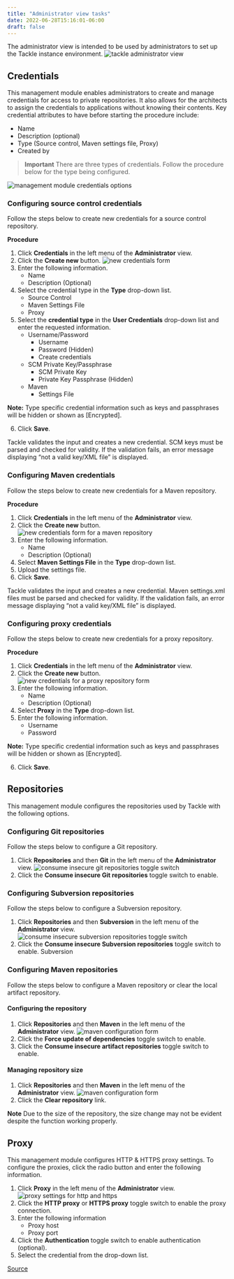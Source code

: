 ```yaml
---
title: "Administrator view tasks"
date: 2022-06-28T15:16:01-06:00
draft: false
---
```

The administrator view is intended to be used by administrators to set up the Tackle instance environment.
![tackle administrator view](/Tackle2/Views/AdminMenu.png)

## Credentials
This management module enables administrators to create and manage credentials for access to private repositories. It also allows for the architects to assign the credentials to applications without knowing their contents. Key credential attributes to have before starting the procedure include:
* Name
* Description (optional)
* Type (Source control, Maven settings file, Proxy)
* Created by

> **Important** There are three types of credentials. Follow the procedure below for the type being configured.

![management module credentials options](/Tackle2/Views/CredMain.png)

### Configuring source control credentials
Follow the steps below to create new credentials for a source control repository.

**Procedure**
1. Click **Credentials** in the left menu of the **Administrator** view.
2. Click the **Create new** button.
![new credentials form](/Tackle2/Views/NewCredSourceCUserP.png)
3. Enter the following information.
    * Name
    * Description (Optional)
4. Select the credential type in the **Type** drop-down list.
    * Source Control
    * Maven Settings File
    * Proxy
5. Select the **credential type** in the **User Credentials** drop-down list and enter the requested information.
    * Username/Password
        * Username
        * Password (Hidden)
        * Create credentials
    * SCM Private Key/Passphrase
        * SCM Private Key
        * Private Key Passphrase (Hidden)
    * Maven
        * Settings File

**Note:** Type specific credential information such as keys and passphrases will be hidden or shown as [Encrypted].

6. Click **Save**.

Tackle validates the input and creates a new credential. SCM keys must be parsed and checked for validity. If the validation fails, an error message displaying “not a valid key/XML file” is displayed.

### Configuring Maven credentials
Follow the steps below to create new credentials for a Maven repository.

**Procedure**
1. Click **Credentials** in the left menu of the **Administrator** view.
2. Click the **Create new** button.
![new credentials form for a maven repository](/Tackle2/Views/NewCredMaven.png)
3. Enter the following information.
    * Name
    * Description (Optional)
4. Select **Maven Settings File** in the **Type** drop-down list.
5. Upload the settings file.
6. Click **Save**.

Tackle validates the input and creates a new credential. Maven settings.xml files must be parsed and checked for validity. If the validation fails, an error message displaying “not a valid key/XML file” is displayed.

### Configuring proxy credentials
Follow the steps below to create new credentials for a proxy repository.

**Procedure**
1. Click **Credentials** in the left menu of the **Administrator** view.
2. Click the **Create new** button.
![new credentials for a proxy repository form](/Tackle2/Views/NewCredProxy.png)
3. Enter the following information.
    * Name
    * Description (Optional)
4. Select **Proxy** in the **Type** drop-down list.
5. Enter the following information.
    * Username
    * Password

**Note:** Type specific credential information such as keys and passphrases will be hidden or shown as [Encrypted].

6. Click **Save**.

## Repositories
This management module configures the repositories used by Tackle with the following options.

### Configuring Git repositories
Follow the steps below to configure a Git repository.
1. Click **Repositories** and then **Git** in the left menu of the **Administrator** view.
![consume insecure git repositories toggle switch](/Tackle2/Views/GitConfig.png)
2. Click the **Consume insecure Git repositories** toggle switch to enable.

### Configuring Subversion repositories
Follow the steps below to configure a Subversion repository.
1. Click **Repositories** and then **Subversion** in the left menu of the **Administrator** view.
![consume insecure subversion repositories toggle switch](/Tackle2/Views/SubvConfig.png)
2. Click the **Consume insecure Subversion repositories** toggle switch to enable.
Subversion

### Configuring Maven repositories
Follow the steps below to configure a Maven repository or clear the local artifact repository.

#### Configuring the repository
1. Click **Repositories** and then **Maven** in the left menu of the **Administrator** view.
![maven configuration form](/Tackle2/Views/MavenConfig.png)
2. Click the **Force update of dependencies** toggle switch to enable.
3. Click the **Consume insecure artifact repositories** toggle switch to enable.

#### Managing repository size
1. Click **Repositories** and then **Maven** in the left menu of the **Administrator** view.
![maven configuration form](/Tackle2/Views/MavenConfig.png)
2. Click the **Clear repository** link.

**Note** Due to the size of the repository, the size change may not be evident despite the function working properly.

## Proxy
This management module configures HTTP & HTTPS proxy settings.  To configure the proxies, click the radio button and enter the following information.

1. Click **Proxy** in the left menu of the **Administrator** view.
![proxy settings for http and https](/Tackle2/Views/ProxyConfig.png)
2. Click the **HTTP proxy** or **HTTPS proxy** toggle switch to enable the proxy connection.
3. Enter the following information
    * Proxy host
    * Proxy port
4. Click the **Authentication** toggle switch to enable authentication (optional).
5. Select the credential from the drop-down list.

[Source](https://github.com/konveyor/konveyor.github.io/blob/main/content/Tackle/adminTasks.md)
